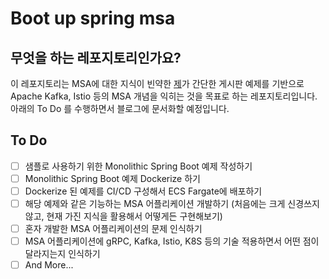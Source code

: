 # Boot up spring msa

## 무엇을 하는 레포지토리인가요?

이 레포지토리는 MSA에 대한 지식이 빈약한 [제](https://github.com/d0lim)가 간단한 게시판 예제를 기반으로 Apache Kafka, Istio 등의 MSA 개념을 익히는 것을 목표로 하는 레포지토리입니다.  
아래의 To Do 를 수행하면서 블로그에 문서화할 예정입니다.

## To Do

- [ ] 샘플로 사용하기 위한 Monolithic Spring Boot 예제 작성하기
- [ ] Monolithic Spring Boot 예제 Dockerize 하기
- [ ] Dockerize 된 예제를 CI/CD 구성해서 ECS Fargate에 배포하기
- [ ] 해당 예제와 같은 기능하는 MSA 어플리케이션 개발하기 (처음에는 크게 신경쓰지 않고, 현재 가진 지식을 활용해서 어떻게든 구현해보기)
- [ ] 혼자 개발한 MSA 어플리케이션의 문제 인식하기
- [ ] MSA 어플리케이션에 gRPC, Kafka, Istio, K8S 등의 기술 적용하면서 어떤 점이 달라지는지 인식하기
- [ ] And More...
